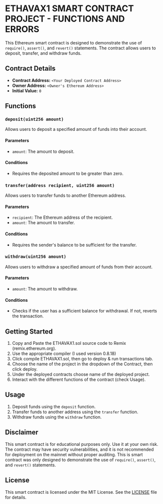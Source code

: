 # ETHAVAX1 SMART CONTRACT PROJECT - FUNCTIONS AND ERRORS

This Ethereum smart contract is designed to demonstrate the use of `require()`, `assert()`, and `revert()` statements. The contract allows users to deposit, transfer, and withdraw funds.

## Contract Details

- **Contract Address:** `<Your Deployed Contract Address>`
- **Owner Address:** `<Owner's Ethereum Address>`
- **Initial Value:** `0`

## Functions

### `deposit(uint256 amount)`

Allows users to deposit a specified amount of funds into their account.

#### Parameters

- `amount`: The amount to deposit.

#### Conditions

- Requires the deposited amount to be greater than zero.

### `transfer(address recipient, uint256 amount)`

Allows users to transfer funds to another Ethereum address.

#### Parameters

- `recipient`: The Ethereum address of the recipient.
- `amount`: The amount to transfer.

#### Conditions

- Requires the sender's balance to be sufficient for the transfer.

### `withdraw(uint256 amount)`

Allows users to withdraw a specified amount of funds from their account.

#### Parameters

- `amount`: The amount to withdraw.

#### Conditions

- Checks if the user has a sufficient balance for withdrawal. If not, reverts the transaction.

## Getting Started

1. Copy and Paste the ETHAVAX1.sol source code to Remix (remix.ethereum.org).
2. Use the appropriate compiler (I used version 0.8.18)
3. Click compile ETHAVAX1.sol, then go to deploy & run transactions tab.
4. Choose the name of the project in the dropdown of the Contract, then click deploy.
5. Under the deployed contracts choose name of the deployed project. 
7. Interact with the different functions of the contract (check Usage).

## Usage

1. Deposit funds using the `deposit` function.
2. Transfer funds to another address using the `transfer` function.
3. Withdraw funds using the `withdraw` function.

## Disclaimer

This smart contract is for educational purposes only. Use it at your own risk. The contract may have security vulnerabilities, and it is not recommended for deployment on the mainnet without proper auditing. This is smart contract was only designed to demonstrate the use of `require()`, `assert()`, and `revert()` statements.

## License

This smart contract is licensed under the MIT License. See the [LICENSE](LICENSE) file for details.
